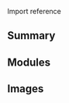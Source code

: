 <!--
 Copyright (C) 2023 David Jones
 
 This file is part of Canvas Collections.
 
 Canvas Collections is free software: you can redistribute it and/or modify
 it under the terms of the GNU General Public License as published by
 the Free Software Foundation, either version 3 of the License, or
 (at your option) any later version.
 
 Canvas Collections is distributed in the hope that it will be useful,
 but WITHOUT ANY WARRANTY; without even the implied warranty of
 MERCHANTABILITY or FITNESS FOR A PARTICULAR PURPOSE.  See the
 GNU General Public License for more details.
 
 You should have received a copy of the GNU General Public License
 along with Canvas Collections.  If not, see <http://www.gnu.org/licenses/>.
-->

Import reference

## Summary



## Modules



## Images

